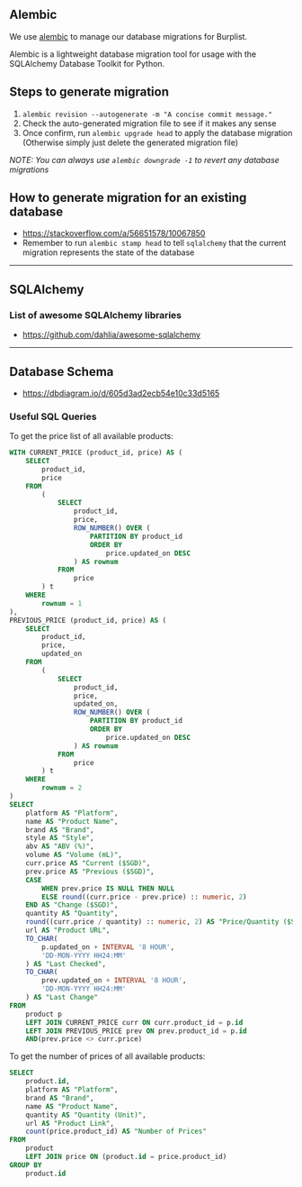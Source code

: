 ## Alembic

We use [alembic](https://alembic.sqlalchemy.org/en/latest/) to manage our database migrations for Burplist.

Alembic is a lightweight database migration tool for usage with the SQLAlchemy Database Toolkit for Python.

## Steps to generate migration

1. `alembic revision --autogenerate -m "A concise commit message."`
2. Check the auto-generated migration file to see if it makes any sense
3. Once confirm, run `alembic upgrade head` to apply the database migration (Otherwise simply just delete the generated migration file)

_NOTE: You can always use `alembic downgrade -1` to revert any database migrations_

## How to generate migration for an existing database

-   https://stackoverflow.com/a/56651578/10067850
-   Remember to run `alembic stamp head` to tell `sqlalchemy` that the current migration represents the state of the database

---

## SQLAlchemy

### List of awesome SQLAlchemy libraries

-   https://github.com/dahlia/awesome-sqlalchemy

---

## Database Schema

-   https://dbdiagram.io/d/605d3ad2ecb54e10c33d5165

### Useful SQL Queries

To get the price list of all available products:

```sql
WITH CURRENT_PRICE (product_id, price) AS (
    SELECT
        product_id,
        price
    FROM
        (
            SELECT
                product_id,
                price,
                ROW_NUMBER() OVER (
                    PARTITION BY product_id
                    ORDER BY
                        price.updated_on DESC
                ) AS rownum
            FROM
                price
        ) t
    WHERE
        rownum = 1
),
PREVIOUS_PRICE (product_id, price) AS (
    SELECT
        product_id,
        price,
        updated_on
    FROM
        (
            SELECT
                product_id,
                price,
                updated_on,
                ROW_NUMBER() OVER (
                    PARTITION BY product_id
                    ORDER BY
                        price.updated_on DESC
                ) AS rownum
            FROM
                price
        ) t
    WHERE
        rownum = 2
)
SELECT
    platform AS "Platform",
    name AS "Product Name",
    brand AS "Brand",
    style AS "Style",
    abv AS "ABV (%)",
    volume AS "Volume (mL)",
    curr.price AS "Current ($SGD)",
    prev.price AS "Previous ($SGD)",
    CASE
        WHEN prev.price IS NULL THEN NULL
        ELSE round((curr.price - prev.price) :: numeric, 2)
    END AS "Change ($SGD)",
    quantity AS "Quantity",
    round((curr.price / quantity) :: numeric, 2) AS "Price/Quantity ($SGD)",
    url AS "Product URL",
    TO_CHAR(
        p.updated_on + INTERVAL '8 HOUR',
        'DD-MON-YYYY HH24:MM'
    ) AS "Last Checked",
    TO_CHAR(
        prev.updated_on + INTERVAL '8 HOUR',
        'DD-MON-YYYY HH24:MM'
    ) AS "Last Change"
FROM
    product p
    LEFT JOIN CURRENT_PRICE curr ON curr.product_id = p.id
    LEFT JOIN PREVIOUS_PRICE prev ON prev.product_id = p.id
    AND(prev.price <> curr.price)
```

To get the number of prices of all available products:

```sql
SELECT
	product.id,
	platform AS "Platform",
	brand AS "Brand",
	name AS "Product Name",
	quantity AS "Quantity (Unit)",
	url AS "Product Link",
	count(price.product_id) AS "Number of Prices"
FROM
	product
	LEFT JOIN price ON (product.id = price.product_id)
GROUP BY
	product.id
```
